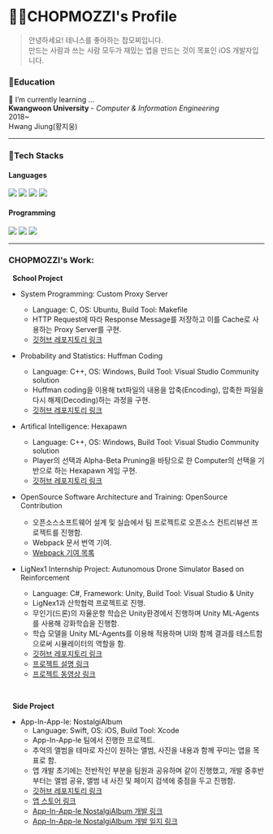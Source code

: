 # 🐢🎾CHOPMOZZI's Profile
>안녕하세요! 테니스를 좋아하는 찹모찌입니다.
><br/>
>만드는 사람과 쓰는 사람 모두가 재밌는 앱을 만드는 것이 목표인 iOS 개발자입니다.
><br/>

### 📖Education
🌱 I’m currently learning ...  
**Kwangwoon University** - *Computer & Information Engineering*  
2018~  
Hwang Jiung(황지웅)
<hr/>

### 🔑Tech Stacks
#### Languages
<img src="https://img.shields.io/badge/C-blue?style=flat-square&logo=C&logoColor=white"/> <img src="https://img.shields.io/badge/C++-00599C?style=flat-square&logo=cplusplus&logoColor=white"/> <img src="https://img.shields.io/badge/C%23-2496ED?style=flat-square&logo=Csharp#&logoColor=white"/> <img src="https://img.shields.io/badge/Swift-F05138?style=flat-square&logo=swift&logoColor=white"/>
#### Programming
<img src="https://img.shields.io/badge/Ubuntu-blue?style=flat-square&logo=ubuntu&logoColor=white"/> <img src="https://img.shields.io/badge/Unity-2496ED?style=flat-square&logo=unity&logoColor=white"/> <img src="https://img.shields.io/badge/iOS-F05138?style=flat-square&logo=iOS&logoColor=white"/>
<hr/>

### CHOPMOZZI's Work:
&nbsp; **School Project**
- System Programming: Custom Proxy Server
    - Language: C, OS: Ubuntu, Build Tool: Makefile
    - HTTP Request에 따라 Response Message를 저장하고 이를 Cache로 사용하는 Proxy Server를 구현.
    - [깃허브 레포지토리 링크](https://github.com/chopmozzi/Custom_Proxy_Server)
- Probability and Statistics: Huffman Coding
    - Language: C++, OS: Windows, Build Tool: Visual Studio Community solution
    - Huffman coding을 이용해 txt파일의 내용을 압축(Encoding), 압축한 파일을 다시 해제(Decoding)하는 과정을 구현.
    - [깃허브 레포지토리 링크](https://github.com/chopmozzi/Huffman_Coidng_in_CPP)
- Artifical Intelligence: Hexapawn
    - Language: C++, OS: Windows, Build Tool: Visual Studio Community solution 
    - Player의 선택과 Alpha-Beta Pruning을 바탕으로 한 Computer의 선택을 기반으로 하는 Hexapawn 게임 구현.
    - [깃허브 레포지토리 링크](https://github.com/chopmozzi/Hexapawn_in_CPP)

- OpenSource Software Architecture and Training: OpenSource Contribution
    - 오픈소스소프트웨어 설계 및 실습에서 팀 프로젝트로 오픈소스 컨트리뷰션 프로젝트를 진행함.
    - Webpack 문서 번역 기여.
    - [Webpack 기여 목록](https://github.com/line/webpack.kr/pulls?q=is%3Apr+is%3Aclosed+author%3Achopmozzi+)

- LigNex1 Internship Project: Autunomous Drone Simulator Based on Reinforcement
    - Language: C#, Framework: Unity, Build Tool: Visual Studio & Unity
    - LigNex1과 산학협력 프로젝트로 진행.
    - 무인기(드론)의 자율운항 학습은 Unity환경에서 진행하며 Unity ML-Agents를 사용해 강화학습을 진행함.
    - 학습 모델을 Unity ML-Agents를 이용해 적용하며 UI와 함께 결과를 테스트함으로써 시뮬레이터의 역할을 함.
    - [깃허브 레포지토리 링크](https://github.com/GoDroneTeam/SW_Project-Drone-Reinforcement-Learning-Simulator)
    - [프로젝트 설명 링크](/pdf/1.pdf)
    - [프로젝트 동영상 링크](https://www.youtube.com/watch?v=-T5ADdbCwck)

<br/>

&nbsp; **Side Project**
- App-In-App-le: NostalgiAlbum
    - Language: Swift, OS: iOS, Build Tool: Xcode
    - App-In-App-le 팀에서 진행한 프로젝트.
    - 추억의 앨범을 테마로 자신이 원하는 앨범, 사진을 내용과 함께 꾸미는 앱을 목표로 함.
    - 앱 개발 초기에는 전반적인 부분을 팀원과 공유하며 같이 진행했고, 개발 중후반 부터는 앨범 공유, 앨범 내 사진 및 페이지 검색에 중점을 두고 진행함.
    - [깃허브 레포지토리 링크](https://github.com/App-in-App-le/NostalgiAlbum)
    - [앱 스토어 링크](https://apps.apple.com/kr/app/nostalgialbum/id6448299485)
    - [App-In-App-le NostalgiAlbum 개발 링크](https://wax-tapir-01c.notion.site/Development-a0c8ab3710084128b306dd004f5db091?pvs=4)
    - [App-In-App-le NostalgiAlbum 개발 일지 링크](https://abalone-fahrenheit-80e.notion.site/Discussion-1078a4efaabb4162b7febf7e1c90a1ba?pvs=4)
